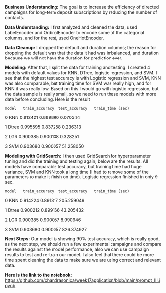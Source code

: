 **Business Understanding:**
The goal is to increase the efficiency of directed campaigns for long-term deposit subscriptions by reducing the number of contacts.

**Data Understanding:**
I first analyzed and cleaned the data, used LabelEncoder and OrdinalEncoder to encode some of the categorial columns, and for the rest, used OneHotEncoder.

**Data Cleanup:**
I dropped the default and duration columns; the reason for dropping the default was that the data it had was imbalanced, and duration because we will not have the duration for prediction ever.

**Modeling:**
After that, I split the data for training and testing. I created 4 models with default values for KNN, DTree, logistic regression, and SVM. I see that the highest test accuracy is with Logistic regression and SVM, KNN was also comparable, but training time for SVM was really high, and for KNN it was really low. Based on this I would go with logistic regression, but the data sample is really small, so we need to run these models with more data before concluding. Here is the result

    model   train_accuracy  test_accuracy   train_time (sec)
0   KNN 0.912421    0.889860    0.070544

1   Dtree   0.995595    0.837258    0.236313

2   LGR 0.900385    0.900138    0.328251

3   SVM 0.903680    0.900057    51.258050

**Modeling with GridSearch:**
I then used GridSearch for hyperparameter tuning and did the training and testing again; below are the results. All models have comparable test accuracy, but training time had huge variance, SVM and KNN took a long time (I had to remove some of the parameters to make it finish on time). Logistic regression finished in only 9 sec.


    model   train_accuracy  test_accuracy   train_time (sec)
0   KNN 0.914224    0.891317    205.259049

1   Dtree   0.900212    0.899166    43.205432

2   LGR 0.900385    0.900057    8.990946

3   SVM 0.903680    0.900057    826.374927

**Next Steps:**
Our model is showing 90% test accuracy, which is really good, as the next step, we should run a few experimental campaigns and compare the results against the model performance, also we can use campaign results to test and re-train our model. I also feel that there could be more time spent cleaning the data to make sure we are using correct and relevant data.

**Here is the link to the notebook:**
https://github.com/chandrasonica/week17application/blob/main/prompt_III.ipynb
